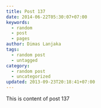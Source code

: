 ```yaml
---
title: Post 137
date: 2014-06-22T05:30:07+07:00
keywords:
  - random
  - post
  - pages
author: Dimas Lanjaka
tags:
  - random post
  - untagged
category:
  - random post
  - uncategorized
updated: 2013-09-23T20:18:41+07:00
---
```

This is content of post 137